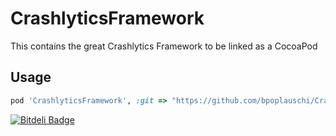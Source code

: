 CrashlyticsFramework
====================

This contains the great Crashlytics Framework to be linked as a CocoaPod

## Usage

``` ruby
pod 'CrashlyticsFramework', :git => "https://github.com/bpoplauschi/CrashlyticsFramework.git"
```




[![Bitdeli Badge](https://d2weczhvl823v0.cloudfront.net/bpoplauschi/crashlyticsframework/trend.png)](https://bitdeli.com/free "Bitdeli Badge")

